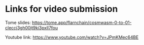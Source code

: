# Links for video submission

Tome slides: https://tome.app/flarnchain/cosmwasm-0-to-01-cleccj3gh00jt9ki3pxll7fou  

Youtube link: https://www.youtube.com/watch?v=JPmKMec64BE
